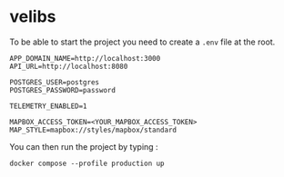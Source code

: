 # velibs

To be able to start the project you need to create a `.env` file at the root.

```
APP_DOMAIN_NAME=http://localhost:3000
API_URL=http://localhost:8080

POSTGRES_USER=postgres
POSTGRES_PASSWORD=password

TELEMETRY_ENABLED=1

MAPBOX_ACCESS_TOKEN=<YOUR_MAPBOX_ACCESS_TOKEN>
MAP_STYLE=mapbox://styles/mapbox/standard
```

You can then run the project by typing :

```
docker compose --profile production up
```